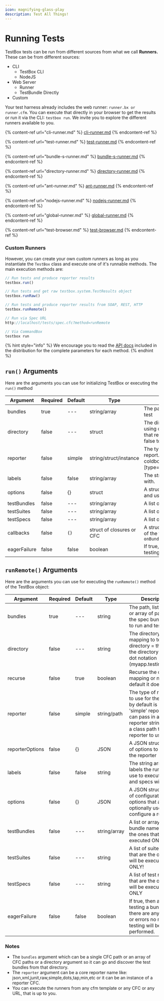 ```yaml
---
icon: magnifying-glass-play
description: Test All Things!
---
```


# Running Tests

TestBox tests can be run from different sources from what we call **Runners.**  These can be from different sources:

* CLI
  * TestBox CLI
  * NodeJS
* Web Server
  * Runner
  * TestBundle Directly
* Custom

Your test harness already includes the web runner: `runner.bx or runner.cfm`.  You can execute that directly in your browser to get the results or run it via the CLI: `testbox run`.  We invite you to explore the different runners available to you.

{% content-ref url="cli-runner.md" %}
[cli-runner.md](cli-runner.md)
{% endcontent-ref %}

{% content-ref url="test-runner.md" %}
[test-runner.md](test-runner.md)
{% endcontent-ref %}

{% content-ref url="bundle-s-runner.md" %}
[bundle-s-runner.md](bundle-s-runner.md)
{% endcontent-ref %}

{% content-ref url="directory-runner.md" %}
[directory-runner.md](directory-runner.md)
{% endcontent-ref %}

{% content-ref url="ant-runner.md" %}
[ant-runner.md](ant-runner.md)
{% endcontent-ref %}

{% content-ref url="nodejs-runner.md" %}
[nodejs-runner.md](nodejs-runner.md)
{% endcontent-ref %}

{% content-ref url="global-runner.md" %}
[global-runner.md](global-runner.md)
{% endcontent-ref %}

{% content-ref url="test-browser.md" %}
[test-browser.md](test-browser.md)
{% endcontent-ref %}

### Custom Runners

However, you can create your own custom runners as long as you instantiate the `TestBox` class and execute one of it's runnable methods.  The main execution methods are:

```javascript
// Run tests and produce reporter results
testbox.run()

// Run tests and get raw testbox.system.TestResults object
testbox.runRaw()

// Run tests and produce reporter results from SOAP, REST, HTTP
testbox.runRemote()

// Run via Spec URL
http://localhost/tests/spec.cfc?method=runRemote

// Via CommandBox
testbox run
```

{% hint style="info" %}
We encourage you to read the [API docs](http://apidocs.ortussolutions.com/testbox/current) included in the distribution for the complete parameters for each method.
{% endhint %}

## `run()` Arguments

Here are the arguments you can use for initializing TestBox or executing the `run()` method

| Argument     | Required | Default | Type                      | Description                                                                                                                                                                                                                                                                                     |
| ------------ | -------- | ------- | ------------------------- | ----------------------------------------------------------------------------------------------------------------------------------------------------------------------------------------------------------------------------------------------------------------------------------------------- |
| bundles      | true     | ---     | string/array              | The path, list of paths or array of paths of the spec bundle CFCs to run and test                                                                                                                                                                                                               |
| directory    | false    | ---     | struct                    | The directory mapping path or a struct: \[ mapping = the path to the directory using dot notation (myapp.testing.specs), recurse = boolean, filter = closure that receives the path of the CFC found, it must return true to process or false to continue process ]                             |
| reporter     | false    | simple  | string/struct/instance    | The type of reporter to use for the results, by default is uses our 'simple' report. You can pass in a core reporter string type or an instance of a coldbox.system.reports.IReporter. You can also pass a struct with \[type="string or classpath", options={}] if a reporter expects options. |
| labels       | false    | false   | string/array              | The string or array of labels the runner will use to execute suites and specs with.                                                                                                                                                                                                             |
| options      | false    | {}      | struct                    | A structure of property name-value pairs that each runner can implement and use at its discretion.                                                                                                                                                                                              |
| testBundles  | false    | ---     | string/array              | A list or array of bundle names that are the ones that will be executed ONLY!                                                                                                                                                                                                                   |
| testSuites   | false    | ---     | string/array              | A list or array of suite names that are the ones that will be executed ONLY!                                                                                                                                                                                                                    |
| testSpecs    | false    | ---     | string/array              | A list or array of test names that are the ones that will be executed ONLY                                                                                                                                                                                                                      |
| callbacks    | false    | `{}`    | struct of closures or CFC | A struct of listener callbacks or a CFC with callbacks for listening to progress of the testing: `onBundleStart,onBundleEnd,onSuiteStart,onSuiteEnd,onSpecStart,onSpecEnd`                                                                                                                      |
| eagerFailure | false    | false   | boolean                   | If true, then after testing a bundle if there are any failures or errors no more testing will be performed.                                                                                                                                                                                     |

## `runRemote()` Arguments

Here are the arguments you can use for executing the `runRemote()` method of the TestBox object:

| Argument        | Required | Default | Type         | Description                                                                                                                                                              |
| --------------- | -------- | ------- | ------------ | ------------------------------------------------------------------------------------------------------------------------------------------------------------------------ |
| bundles         | true     | ---     | string       | The path, list of paths or array of paths of the spec bundle CFCs to run and test                                                                                        |
| directory       | false    | ---     | string       | The directory mapping to test: directory = the path to the directory using dot notation (myapp.testing.specs)                                                            |
| recurse         | false    | true    | boolean      | Recurse the directory mapping or not, by default it does                                                                                                                 |
| reporter        | false    | simple  | string/path  | The type of reporter to use for the results, by default is uses our 'simple' report. You can pass in a core reporter string type or a class path to the reporter to use. |
| reporterOptions | false    | {}      | JSON         | A JSON struct literal of options to pass into the reporter                                                                                                               |
| labels          | false    | false   | string       | The string array of labels the runner will use to execute suites and specs with.                                                                                         |
| options         | false    | {}      | JSON         | A JSON struct literal of configuration options that are optionally used to configure a runner.                                                                           |
| testBundles     | false    | ---     | string/array | A list or array of bundle names that are the ones that will be executed ONLY!                                                                                            |
| testSuites      | false    | ---     | string       | A list of suite names that are the ones that will be executed ONLY!                                                                                                      |
| testSpecs       | false    | ---     | string       | A list of test names that are the ones that will be executed ONLY                                                                                                        |
| eagerFailure    | false    | false   | boolean      | If true, then after testing a bundle if there are any failures or errors no more testing will be performed.                                                              |

### Notes

* The `bundles` argument which can be a single CFC path or an array of CFC paths or a directory argument so it can go and discover the test bundles from that directory.&#x20;
* The `reporter` argument can be a core reporter name like: json,xml,junit,raw,simple,dots,tap,min,etc or it can be an instance of a reporter CFC.&#x20;
* You can execute the runners from any cfm template or any CFC or any URL, that is up to you.
